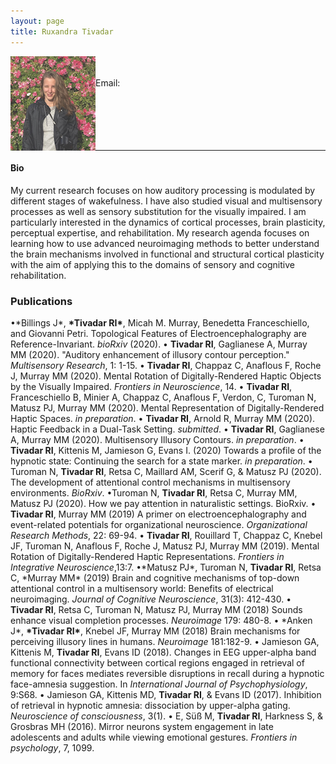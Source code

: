```yaml
---
layout: page
title: Ruxandra Tivadar
---
```


<img align="left" style="display:inline" src="https://raw.githubusercontent.com/aath0/aath0.github.io/master/assets/img/RuxandraTivadar_Picture.jpg" alt="Picture of Ruxandra" style="padding:25px"/> <br/> <br/>
Email: <br/>
<br/>
<br/>
<br/>
<br/>
<br/>

---
#### Bio
My current research focuses on how auditory processing is modulated by different stages of wakefulness. I have also studied visual and multisensory processes as well as sensory substitution for the visually impaired. I am particularly interested in the dynamics of cortical processes, brain plasticity, perceptual expertise, and rehabilitation. My research agenda focuses on learning how to use advanced neuroimaging methods to better understand the brain mechanisms involved in functional and structural cortical plasticity with the aim of applying this to the domains of sensory and cognitive rehabilitation. 

### Publications
•\*Billings J*, __\*Tivadar RI*__, Micah M. Murray, Benedetta Franceschiello, and Giovanni Petri. Topological Features of Electroencephalography are Reference-Invariant. _bioRxiv_ (2020).
• __Tivadar RI__, Gaglianese A, Murray MM (2020). "Auditory enhancement of illusory contour perception." _Multisensory Research_, 1: 1-15.
•	__Tivadar RI__, Chappaz C, Anaflous F, Roche J, Murray MM (2020). Mental Rotation of Digitally-Rendered Haptic Objects by the Visually Impaired. *Frontiers in Neuroscience*, 14.
•	__Tivadar RI__, Franceschiello B, Minier A, Chappaz C, Anaflous F, Verdon, C, Turoman N, Matusz PJ, Murray MM (2020). Mental Representation of Digitally-Rendered Haptic Spaces. _in preparation_.
•	__Tivadar RI__, Arnold R, Murray MM (2020). Haptic Feedback in a Dual-Task Setting. _submitted_.
•	__Tivadar RI__, Gaglianese A, Murray MM (2020). Multisensory Illusory Contours. _in preparation_.
•	__Tivadar RI__, Kittenis M, Jamieson G, Evans I. (2020) Towards a profile of the hypnotic state: Continuing the search for a state marker. _in preparation_. 
•	Turoman N, __Tivadar RI__, Retsa C, Maillard AM, Scerif G, & Matusz PJ (2020). The development of attentional control mechanisms in multisensory environments. _BioRxiv_.
•Turoman N, __Tivadar RI__, Retsa C, Murray MM, Matusz PJ (2020). How we pay attention in naturalistic settings. BioRxiv.
•	__Tivadar RI__, Murray MM (2019) A primer on electroencephalography and event-related potentials for organizational neuroscience. _Organizational Research Methods_, 22: 69-94.
•	__Tivadar RI__, Rouillard T, Chappaz C, Knebel JF, Turoman N, Anaflous F, Roche J, Matusz PJ, Murray MM (2019). Mental Rotation of Digitally-Rendered Haptic Representations. _Frontiers in Integrative Neuroscience_,13:7.
•\*Matusz PJ*, Turoman N, __Tivadar RI__, Retsa C, \*Murray MM* (2019) Brain and cognitive mechanisms of top-down attentional control in a multisensory world: Benefits of electrical neuroimaging. _Journal of Cognitive Neuroscience_, 31(3): 412-430.
•	__Tivadar RI__, Retsa C, Turoman N, Matusz PJ, Murray MM (2018) Sounds enhance visual completion processes. _Neuroimage_ 179: 480-8. 
•	\*Anken J*, __\*Tivadar RI*__, Knebel JF, Murray MM (2018) Brain mechanisms for perceiving illusory lines in humans. _Neuroimage_ 181:182-9. 
• Jamieson GA, Kittenis M, __Tivadar RI__, Evans ID (2018). Changes in EEG upper-alpha band functional connectivity between cortical regions engaged in retrieval of memory for faces mediates reversible disruptions in recall during a hypnotic face-amnesia suggestion. In _International Journal of Psychophysiology_, 9:S68.
• Jamieson GA, Kittenis MD, __Tivadar RI__, & Evans ID (2017). Inhibition of retrieval in hypnotic amnesia: dissociation by upper-alpha gating. _Neuroscience of consciousness_, 3(1).
• E, Süß M, __Tivadar RI__, Harkness S, & Grosbras MH (2016). Mirror neurons system engagement in late adolescents and adults while viewing emotional gestures. _Frontiers in psychology_, 7, 1099.
